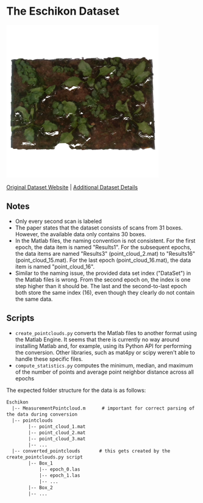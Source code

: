 # The Eschikon Dataset

<img src=./../../images/Eschikon.png width="400"/>

[Original Dataset Website](https://projects.asl.ethz.ch/datasets/doku.php?id=2018plantstressphenotyping) | [Additional Dataset Details](https://hpicgs.github.io/multi-temporal-point-cloud-datasets-survey/details/Eschikon)

## Notes
  - Only every second scan is labeled
  - The paper states that the dataset consists of scans from 31 boxes. However, the available data only contains 30 boxes. 
  - In the Matlab files, the naming convention is not consistent. For the first epoch, the data item is named "Results1". For the subsequent epochs, the data items are named "Results3" (point_cloud_2.mat) to "Results16" (point_cloud_15.mat). For the last epoch (point_cloud_16.mat), the data item is named "point_cloud_16".
  - Similar to the naming issue, the provided data set index ("DataSet") in the Matlab files is wrong. From the second epoch on, the index is one step higher than it should be. The last and the second-to-last epoch both store the same index (16), even though they clearly do not contain the same data.


## Scripts
* `create_pointclouds.py` converts the Matlab files to another format using the Matlab Engine. It seems that there is currently no way around installing Matlab and, for example, using its Python API for performing the conversion. Other libraries, such as mat4py or scipy weren't able to handle these specific files.
* `compute_statistics.py` computes the minimum, median, and maximum of the number of points and average point neighbor distance across all epochs

The expected folder structure for the data is as follows:

```
Eschikon
  |-- MeasurementPointcloud.m      # important for correct parsing of the data during conversion
  |-- pointclouds
        |-- point_cloud_1.mat
        |-- point_cloud_2.mat
        |-- point_cloud_3.mat
        |-- ...
  |-- converted_pointclouds       # this gets created by the create_pointclouds.py script
        |-- Box_1
            |-- epoch_0.las
            |-- epoch_1.las
            |-- ...
        |-- Box_2
        |-- ...
```